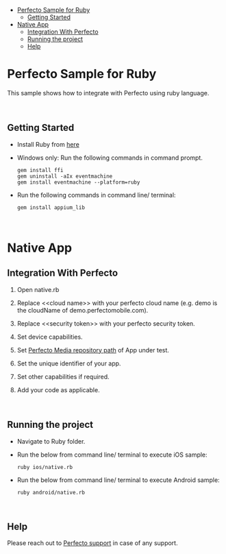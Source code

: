 - [Perfecto Sample for Ruby](#perfecto-sample-for-ruby)
  - [Getting Started](#getting-started)
- [Native App](#native-app)
  - [Integration With Perfecto](#integration-with-perfecto)
  - [Running the project](#running-the-project)
  - [Help](#help)

# Perfecto Sample for Ruby

This sample shows how to integrate with Perfecto using ruby language. 

</br>

## Getting Started

- Install Ruby from [here](https://www.ruby-lang.org/en/documentation/installation/)

- Windows only: Run the following commands in command prompt.

      gem install ffi
      gem uninstall -aIx eventmachine
      gem install eventmachine --platform=ruby

- Run the following commands in command line/ terminal:

      gem install appium_lib

</br>

# Native App

## Integration With Perfecto

1. Open native.rb
   
2. Replace <\<cloud name>> with your perfecto cloud name (e.g. demo is the cloudName of demo.perfectomobile.com).

3. Replace <\<security token>> with your perfecto security token.

4. Set device capabilities.

5. Set [Perfecto Media repository path](https://developers.perfectomobile.com/display/TT/Upload+a+file+to+the+repository+via+API+using+Postman+or+cURL) of App under test.

6. Set the unique identifier of your app.

7. Set other capabilities if required.
   
8. Add your code as applicable.

 </br>


## Running the project

- Navigate to Ruby folder.

- Run the below from command line/ terminal to execute iOS sample:

  `ruby ios/native.rb`

- Run the below from command line/ terminal to execute Android sample:

  `ruby android/native.rb`

</br>

## Help

Please reach out to [Perfecto support](https://support.perfecto.io) in case of any support.